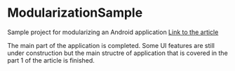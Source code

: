 # ModularizationSample
Sample project for modularizing an Android application
<a href="https://medium.com/@Marchosiax/android-modularization-hexagonal-architecture-with-kotlin-and-mvvm-part-1-db338833d6c2?source=friends_link&sk=811079d1dd3e816cdb17e457c04567c8">Link to the article</a>

The main part of the application is completed.
Some UI features are still under construction but the main structre of application that is covered in the part 1 of the article is finished.
